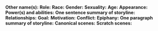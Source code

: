 **Other name(s):** 
**Role:** 
**Race:** 
**Gender:** 
**Sexuality:** 
**Age:** 
**Appearance:** 
**Power(s) and abilities:** 
**One sentence summary of storyline:** 
**Relationships:** 
**Goal:** 
**Motivation:** 
**Conflict:** 
**Epiphany:** 
**One paragraph summary of storyline:** 
**Canonical scenes:** 
**Scratch scenes:** 